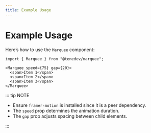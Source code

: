 ```yaml
---
title: Example Usage
---
```


# Example Usage

Here’s how to use the `Marquee` component:

```tsx
import { Marquee } from "@tenedev/marquee";

<Marquee speed={75} gap={20}>
  <span>Item 1</span>
  <span>Item 2</span>
  <span>Item 3</span>
</Marquee>
```

::: tip NOTE

- Ensure `framer-motion` is installed since it is a peer dependency.
- The `speed` prop determines the animation duration.
- The `gap` prop adjusts spacing between child elements.

:::
